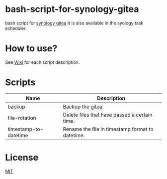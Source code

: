 # bash-script-for-synology-gitea

bash script for [synology gitea](https://github.com/jboxberger/synology-gitea-jboxberger)
It is also available in the syology task scheduler.

# How to use?
See [Wiki](url) for each script description.

# Scripts
| Name | Description |
-------|--------------|
| backup | Backup the gitea. |
| file-rotation | Delete files that have passed a certain time. |
| timestamp-to-datetime | Rename the file in timestamp format to datetime. |

# License
[MIT](./README.md)
